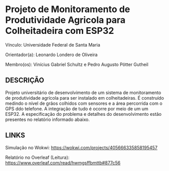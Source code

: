 # Projeto de Monitoramento de Produtividade Agricola para Colheitadeira com ESP32

Vínculo: Universidade Federal de Santa Maria

Orientador(a): Leonardo Londero de Oliveira

Membro(os): Vinícius Gabriel Schultz e Pedro Augusto Pötter Gutheil

## DESCRIÇÃO
Projeto universitário de desenvolvimento de um sistema de monitoramento de produtividade agrícola para ser instalado em colheitadeiras. É construído medindo o nível de grãos colhidos com sensores e a área percorrida com o GPS ddo telefone. A integração de tudo é ocorre por meio de um um ESP32.
A especificação do problema e detalhes do desenvolvimento estão presentes no relatório informado abaixo.


## LINKS

Simulação no Wokwi: https://wokwi.com/projects/405666335858195457

Relatório no Overleaf (Leitura): https://www.overleaf.com/read/hwmgsffbmttb#877c56

